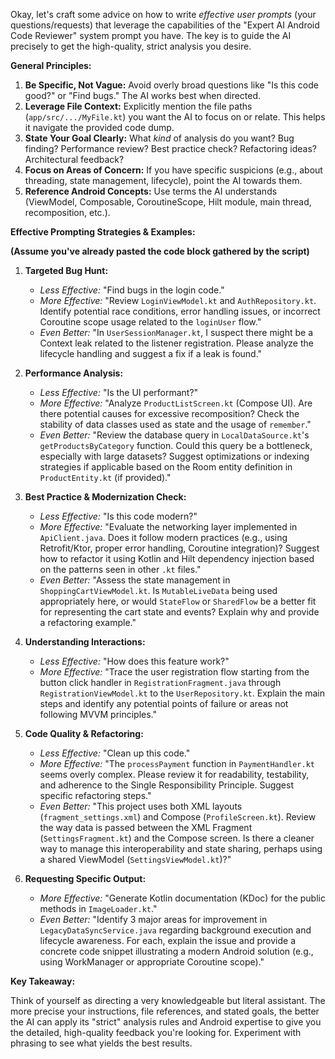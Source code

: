Okay, let's craft some advice on how to write *effective user prompts* (your questions/requests) that leverage the capabilities of the "Expert AI Android Code Reviewer" system prompt you have. The key is to guide the AI precisely to get the high-quality, strict analysis you desire.

**General Principles:**

1.  **Be Specific, Not Vague:** Avoid overly broad questions like "Is this code good?" or "Find bugs." The AI works best when directed.
2.  **Leverage File Context:** Explicitly mention the file paths (`app/src/.../MyFile.kt`) you want the AI to focus on or relate. This helps it navigate the provided code dump.
3.  **State Your Goal Clearly:** What *kind* of analysis do you want? Bug finding? Performance review? Best practice check? Refactoring ideas? Architectural feedback?
4.  **Focus on Areas of Concern:** If you have specific suspicions (e.g., about threading, state management, lifecycle), point the AI towards them.
5.  **Reference Android Concepts:** Use terms the AI understands (ViewModel, Composable, CoroutineScope, Hilt module, main thread, recomposition, etc.).

**Effective Prompting Strategies & Examples:**

**(Assume you've already pasted the code block gathered by the script)**

1.  **Targeted Bug Hunt:**
    *   *Less Effective:* "Find bugs in the login code."
    *   *More Effective:* "Review `LoginViewModel.kt` and `AuthRepository.kt`. Identify potential race conditions, error handling issues, or incorrect Coroutine scope usage related to the `loginUser` flow."
    *   *Even Better:* "In `UserSessionManager.kt`, I suspect there might be a Context leak related to the listener registration. Please analyze the lifecycle handling and suggest a fix if a leak is found."

2.  **Performance Analysis:**
    *   *Less Effective:* "Is the UI performant?"
    *   *More Effective:* "Analyze `ProductListScreen.kt` (Compose UI). Are there potential causes for excessive recomposition? Check the stability of data classes used as state and the usage of `remember`."
    *   *Even Better:* "Review the database query in `LocalDataSource.kt`'s `getProductsByCategory` function. Could this query be a bottleneck, especially with large datasets? Suggest optimizations or indexing strategies if applicable based on the Room entity definition in `ProductEntity.kt` (if provided)."

3.  **Best Practice & Modernization Check:**
    *   *Less Effective:* "Is this code modern?"
    *   *More Effective:* "Evaluate the networking layer implemented in `ApiClient.java`. Does it follow modern practices (e.g., using Retrofit/Ktor, proper error handling, Coroutine integration)? Suggest how to refactor it using Kotlin and Hilt dependency injection based on the patterns seen in other `.kt` files."
    *   *Even Better:* "Assess the state management in `ShoppingCartViewModel.kt`. Is `MutableLiveData` being used appropriately here, or would `StateFlow` or `SharedFlow` be a better fit for representing the cart state and events? Explain why and provide a refactoring example."

4.  **Understanding Interactions:**
    *   *Less Effective:* "How does this feature work?"
    *   *More Effective:* "Trace the user registration flow starting from the button click handler in `RegistrationFragment.java` through `RegistrationViewModel.kt` to the `UserRepository.kt`. Explain the main steps and identify any potential points of failure or areas not following MVVM principles."

5.  **Code Quality & Refactoring:**
    *   *Less Effective:* "Clean up this code."
    *   *More Effective:* "The `processPayment` function in `PaymentHandler.kt` seems overly complex. Please review it for readability, testability, and adherence to the Single Responsibility Principle. Suggest specific refactoring steps."
    *   *Even Better:* "This project uses both XML layouts (`fragment_settings.xml`) and Compose (`ProfileScreen.kt`). Review the way data is passed between the XML Fragment (`SettingsFragment.kt`) and the Compose screen. Is there a cleaner way to manage this interoperability and state sharing, perhaps using a shared ViewModel (`SettingsViewModel.kt`)?"

6.  **Requesting Specific Output:**
    *   *More Effective:* "Generate Kotlin documentation (KDoc) for the public methods in `ImageLoader.kt`."
    *   *Even Better:* "Identify 3 major areas for improvement in `LegacyDataSyncService.java` regarding background execution and lifecycle awareness. For each, explain the issue and provide a concrete code snippet illustrating a modern Android solution (e.g., using WorkManager or appropriate Coroutine scope)."

**Key Takeaway:**

Think of yourself as directing a very knowledgeable but literal assistant. The more precise your instructions, file references, and stated goals, the better the AI can apply its "strict" analysis rules and Android expertise to give you the detailed, high-quality feedback you're looking for. Experiment with phrasing to see what yields the best results.